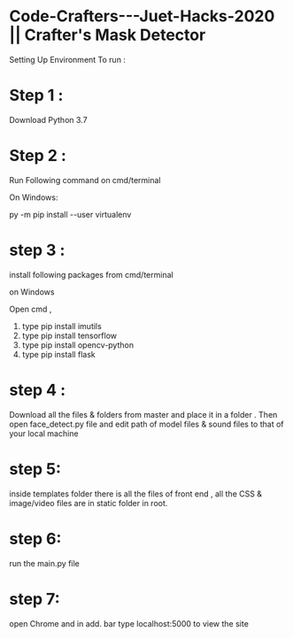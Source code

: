 # Code-Crafters---Juet-Hacks-2020 || Crafter's Mask Detector 

Setting Up Environment To run :

# Step 1 :
Download  Python 3.7

# Step 2 :
Run Following command on cmd/terminal


On Windows:

py -m pip install --user virtualenv


# step 3 :
install following packages from cmd/terminal

on Windows

Open cmd ,
1. type pip install imutils
2. type pip install tensorflow
3. type pip install opencv-python
4. type pip install flask

# step 4 :
Download all the files & folders from master and place it in a folder . Then open face_detect.py file and edit path of model files & sound files to that of your local machine 

# step 5: 
inside templates folder there is all the files of front end , all the CSS & image/video files are in static folder in root.

# step 6:
run the main.py file

# step 7:
open Chrome and in add. bar type localhost:5000 to view the site
